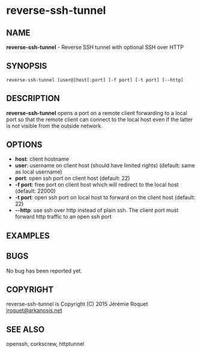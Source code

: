 # reverse-ssh-tunnel

## NAME

**reverse-ssh-tunnel** - Reverse SSH tunnel with optional SSH over HTTP

## SYNOPSIS

```
reverse-ssh-tunnel [user@]host[:port] [-f port] [-t port] [--http]
```

## DESCRIPTION

**reverse-ssh-tunnel** opens a port on a remote client forwarding to a local port so that the remote client can connect to the local host even if the latter is not visible from the outside network.

## OPTIONS

* **host**: client hostname
* **user**: username on client host (should have limited rights) (default: same as local username)
* **port**: open ssh port on client host (default: 22)
* **-f port**: free port on client host which will redirect to the local host (default: 22000)
* **-t port**: open ssh port on local host to forward on the client host (default: 22)
* **--http**: use ssh over http instead of plain ssh. The client port must forward http traffic to an open ssh port

## EXAMPLES

## BUGS

No bug has been reported yet.

## COPYRIGHT

reverse-ssh-tunnel is Copyright (C) 2015 Jérémie Roquet <jroquet@arkanosis.net>

## SEE ALSO

openssh, corkscrew, httptunnel
